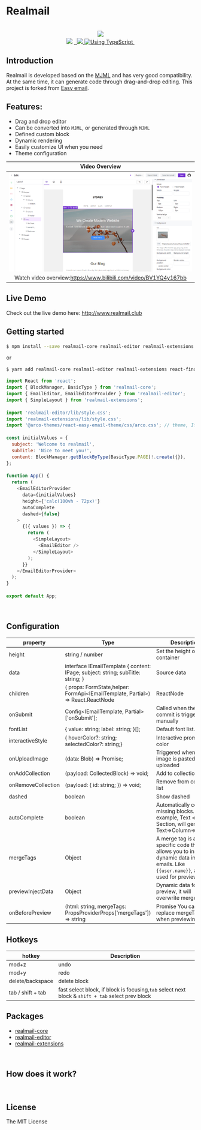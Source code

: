 # Realmail

<p align="center">

  <br/>
  <a aria-label="Vercel logo" href="https://vercel.com">
    <img src="https://badgen.net/badge/icon/Made%20by%20Vercel?icon=zeit&label&color=black&labelColor=black">
  </a>
  <br/>

  <img src="https://img.shields.io/badge/PRs-welcome-brightgreen.svg">
  <a aria-label="NPM version" href="https://www.npmjs.com/package/realmail-editor">
    <img alt="" src="https://badgen.net/npm/v/realmail-editor">
  </a>
  <a aria-label="React version" href="https://react.js">
    <img alt="" src="https://img.shields.io/badge/React-17.0-yellow.svg">
  </a>
  <a aria-label="MJML" href="https://mjml.io/">
    <img src="https://img.shields.io/badge/MJML-awesome-rgb(120 33 117).svg">
  </a>
  <a aria-label="Package size" href="https://www.typescriptlang.org/">
    <img alt="Using TypeScript" src="https://img.shields.io/badge/%3C/%3E-TypeScript-brightgreenred.svg">
  </a>
  <img alt="" src="https://badgen.net/npm/license/realmail-editor">
</p>

## Introduction

Realmail is developed based on the [MJML](https://mjml.io/) and has very good compatibility. At the same time, it can generate code through drag-and-drop editing. This project is forked from [Easy email](https://github.com/arco-design/easy-email).

## Features:

- Drag and drop editor
- Can be converted into `MJML`, or generated through `MJML`
- Defined custom block
- Dynamic rendering
- Easily customize UI when you need
- Theme configuration

|                                                   Video Overview                                                    |
| :-----------------------------------------------------------------------------------------------------------------: |
| <a href="https://www.bilibili.com/video/BV1YQ4y167bb" target="_blank"><img src="./display.png" alt="Overview" ></a> |
|                          Watch video overview:https://www.bilibili.com/video/BV1YQ4y167bb                           |

## Live Demo

Check out the live demo here: <a href="http://www.realmail.club" target="_blank" alt="http://www.realmail.club">http://www.realmail.club</a>

## Getting started

```sh
$ npm install --save realmail-core realmail-editor realmail-extensions react-final-form
```

or

```sh
$ yarn add realmail-core realmail-editor realmail-extensions react-final-form
```

```js
import React from 'react';
import { BlockManager, BasicType } from 'realmail-core';
import { EmailEditor, EmailEditorProvider } from 'realmail-editor';
import { SimpleLayout } from 'realmail-extensions';

import 'realmail-editor/lib/style.css';
import 'realmail-extensions/lib/style.css';
import '@arco-themes/react-easy-email-theme/css/arco.css'; // theme, If you need to change the theme, you can make a duplicate in https://arco.design/themes/design/1799/setting/base/Color

const initialValues = {
  subject: 'Welcome to realmail',
  subTitle: 'Nice to meet you!',
  content: BlockManager.getBlockByType(BasicType.PAGE)!.create({}),
};

function App() {
  return (
    <EmailEditorProvider
      data={initialValues}
      height={'calc(100vh - 72px)'}
      autoComplete
      dashed={false}
    >
      {({ values }) => {
        return (
          <SimpleLayout>
            <EmailEditor />
          </SimpleLayout>
        );
      }}
    </EmailEditorProvider>
  );
}

export default App;

```

</br>

## Configuration

| property           | Type                                                                                               | Description                                                                                                                          |
| ------------------ | -------------------------------------------------------------------------------------------------- | ------------------------------------------------------------------------------------------------------------------------------------ |
| height             | string / number                                                                                    | Set the height of the container                                                                                                      |
| data               | interface IEmailTemplate { content: IPage; subject: string; subTitle: string; }                    | Source data                                                                                                                          |
| children           | ( props: FormState<T>,helper: FormApi<IEmailTemplate, Partial<IEmailTemplate>>) => React.ReactNode | ReactNode                                                                                                                            |
| onSubmit           | Config<IEmailTemplate, Partial<IEmailTemplate>>['onSubmit'];                                       | Called when the commit is triggered manually                                                                                         |
| fontList           | { value: string; label: string; }[];                                                               | Default font list.                                                                                                                   |
| interactiveStyle   | { hoverColor?: string; selectedColor?: string;}                                                    | Interactive prompt color                                                                                                             |
| onUploadImage      | (data: Blob) => Promise<string>;                                                                   | Triggered when an image is pasted or uploaded                                                                                        |
| onAddCollection    | (payload: CollectedBlock) => void;                                                                 | Add to collection list                                                                                                               |
| onRemoveCollection | (payload: { id: string; }) => void;                                                                | Remove from collection list                                                                                                          |
| dashed             | boolean                                                                                            | Show dashed                                                                                                                          |
| autoComplete       | boolean                                                                                            | Automatically complete missing blocks. For example, Text => Section, will generate Text=>Column=>Section                             |
| mergeTags          | Object                                                                                             | A merge tag is a bit of specific code that allows you to insert dynamic data into emails. Like `{{user.name}}`, and used for preview |
| previewInjectData  | Object                                                                                             | Dynamic data for preview, it will overwrite mergeTags.                                                                               |
| onBeforePreview    | (html: string, mergeTags: PropsProviderProps['mergeTags']) => string                               | Promise<string> You can replace mergeTags when previewing.                                                                           |

## Hotkeys

| hotkey            | Description                                                                                       |
| ----------------- | ------------------------------------------------------------------------------------------------- |
| mod+z             | undo                                                                                              |
| mod+y             | redo                                                                                              |
| delete/backspace  | delete block                                                                                      |
| tab / shift + tab | fast select block, if block is focusing,`tab` select next block & `shift + tab` select prev block |

## Packages

- [realmail-core](./packages/realmail-core/readme.md)
- [realmail-editor](./packages/realmail-editor/readme.md)
- [realmail-extensions](./packages/realmail-extensions/readme.md)

</br>

## How does it work?

<img alt="" src="https://assets.maocanhua.cn/9fe59818-cf17-449e-a021-2692a3c9076c-image.png">

</br>

## License

The MIT License
